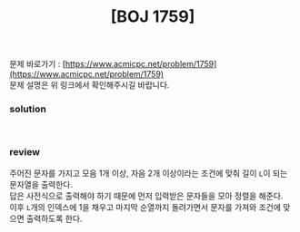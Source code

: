 ﻿---
toc: true
title:  "[BOJ 1759]"
last_modified_at:   2020-09-08
categories : PS2020
excerpt: "암호 만들기"
image: "/images/1759.png"
sitemap :
  changefreq : weekly
  priority : 1.0
---
문제 바로가기 : [https://www.acmicpc.net/problem/1759](https://www.acmicpc.net/problem/1759)<br>
문제 설명은 위 링크에서 확인해주시길 바랍니다.

### solution
<script src="https://gist.github.com/yooniversal/2bb7cbb78019c825760539590667b612.js"></script>
<br>

### review
주어진 문자를 가지고 모음 1개 이상, 자음 2개 이상이라는 조건에 맞춰 길이 `L`이 되는 문자열을 출력한다.<br>
답은 사전식으로 출력해야 하기 때문에 먼저 입력받은 문자들을 모아 정렬을 해준다.<br>
이후 `L`개의 인덱스에 1을 채우고 마지막 순열까지 돌려가면서 문자를 가져와 조건에 맞으면 출력하도록 한다.

<script src="https://utteranc.es/client.js"
        repo="yooniversal/blog-comments"
        issue-term="pathname"
        theme="github-light"
        crossorigin="anonymous"
        async>
</script>
